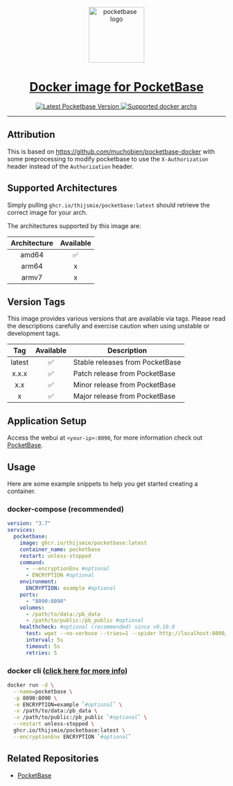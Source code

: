 <p align="center">
  <a href="https://pocketbase.io/">
    <img alt="pocketbase logo" height="128" src="https://pocketbase.io/images/logo.svg">
    <h1 align="center">Docker image for PocketBase</h1>
  </a>
</p>

<p align="center">
   <a aria-label="Latest Pocketbase Version" href="https://github.com/pocketbase/pocketbase/releases" target="_blank">
    <img alt="Latest Pocketbase Version" src="https://img.shields.io/github/v/release/pocketbase/pocketbase?color=success&display_name=tag&label=latest&logo=docker&logoColor=%23fff&sort=semver&style=flat-square">
  </a>
  <a aria-label="Supported archs" href="https://github.com/pocketbase/pocketbase/releases" target="_blank">
    <img alt="Supported docker archs" src="https://img.shields.io/badge/platform-amd64%20%7C%20arm64%20%7C%20armv7-brightgreen?style=flat-square&logo=linux&logoColor=%23fff">
  </a>
</p>

---

## Attribution

This is based on https://github.com/muchobien/pocketbase-docker with some preprocessing to modify pocketbase to use the `X-Authorization` header instead of the `Authorization` header.

## Supported Architectures

Simply pulling `ghcr.io/thijsmie/pocketbase:latest` should retrieve the correct image for your arch.

The architectures supported by this image are:

| Architecture | Available |
| :----------: | :-------: |
|    amd64     |    ✅     |
|    arm64     |    x     |
|    armv7     |    x     |

## Version Tags

This image provides various versions that are available via tags. Please read the descriptions carefully and exercise caution when using unstable or development tags.

|  Tag   | Available | Description                     |
| :----: | :-------: | ------------------------------- |
| latest |    ✅     | Stable releases from PocketBase |
| x.x.x  |    ✅     | Patch release from PocketBase   |
|  x.x   |    ✅     | Minor release from PocketBase   |
|   x    |    ✅     | Major release from PocketBase   |

## Application Setup

Access the webui at `<your-ip>:8090`, for more information check out [PocketBase](https://pocketbase.io/docs/).

## Usage

Here are some example snippets to help you get started creating a container.

### docker-compose (recommended)

```yml
version: "3.7"
services:
  pocketbase:
    image: ghcr.io/thijsmie/pocketbase:latest
    container_name: pocketbase
    restart: unless-stopped
    command:
      - --encryptionEnv #optional
      - ENCRYPTION #optional
    environment:
      ENCRYPTION: example #optional
    ports:
      - "8090:8090"
    volumes:
      - /path/to/data:/pb_data
      - /path/to/public:/pb_public #optional
    healthcheck: #optional (recommended) since v0.10.0
      test: wget --no-verbose --tries=1 --spider http://localhost:8090/api/health || exit 1
      interval: 5s
      timeout: 5s
      retries: 5
```

### docker cli ([click here for more info](https://docs.docker.com/engine/reference/commandline/cli/))

```bash
docker run -d \
  --name=pocketbase \
  -p 8090:8090 \
  -e ENCRYPTION=example `#optional` \
  -v /path/to/data:/pb_data \
  -v /path/to/public:/pb_public `#optional` \
  --restart unless-stopped \
  ghcr.io/thijsmie/pocketbase:latest \
  --encryptionEnv ENCRYPTION `#optional`
```

## Related Repositories

- [PocketBase](https://github.com/pocketbase/pocketbase)
